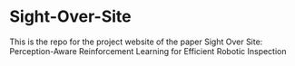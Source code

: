 # Sight-Over-Site
This is the repo for the project website of the paper Sight Over Site: Perception-Aware Reinforcement Learning for Efficient Robotic Inspection
